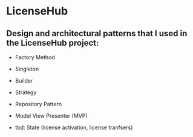 # LicenseHub



## Design and architectural patterns that I used in the LicenseHub project:

- Factory Method

- Singleton

- Builder

- Strategy

- Repository Pattern

- Model View Presenter (MVP)

- tbd: State (license activation, license tranfsers)